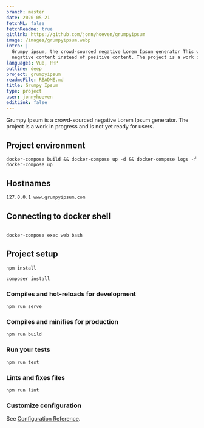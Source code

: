 ```yaml
---
branch: master
date: 2020-05-21
fetchML: false
fetchReadme: true
gitlink: https://github.com/jonnyhoeven/grumpyipsum
image: /images/grumpyipsum.webp
intro: |
  Grumpy ipsum, the crowd-sourced negative Lorem Ipsum generator This web project uses vue laravel/eloquent to crowdsource
  negative content instead of positive content. The project is a work in progress and is not yet ready for users.
languages: Vue, PHP
outline: deep
project: grumpyipsum
readmeFile: README.md
title: Grumpy Ipsum
type: project
user: jonnyhoeven
editLink: false
---
```

<script setup>
 import ArticleItem from '/components/ArticleItem.vue';
 import ArticleFooter from '/components/ArticleFooter.vue';
</script>
<ArticleItem :frontmatter="$frontmatter"/>

Grumpy Ipsum is a crowd-sourced negative Lorem Ipsum generator. The project is a work in progress and is not yet ready for users. 

## Project environment
```
docker-compose build && docker-compose up -d && docker-compose logs -f
docker-compose up
```

## Hostnames
```
127.0.0.1 www.grumpyipsum.com
```


## Connecting to docker shell
```

docker-compose exec web bash
```

## Project setup
```
npm install
```

```
composer install
```


### Compiles and hot-reloads for development
```
npm run serve
```

### Compiles and minifies for production
```
npm run build
```

### Run your tests
```
npm run test
```

### Lints and fixes files
```
npm run lint
```

### Customize configuration
See [Configuration Reference](https://cli.vuejs.org/config/).


<ArticleFooter :frontmatter="$frontmatter"/>
